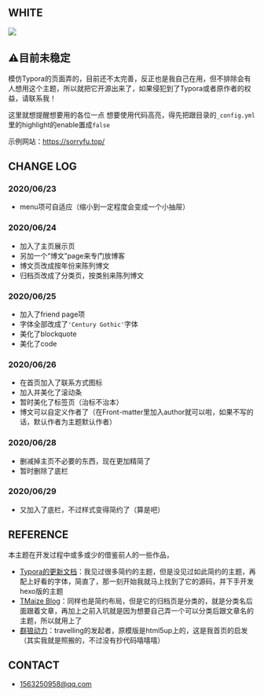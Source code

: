 ## WHITE
![](https://cdn.jsdelivr.net/gh/fushaolei/img/20200630015134.png)

## ⚠目前未稳定
模仿Typora的页面弄的，目前还不太完善，反正也是我自己在用，但不排除会有人想用这个主题，所以就把它开源出来了，如果侵犯到了Typora或者原作者的权益，请联系我！

这里就想提醒想要用的各位一点
想要使用代码高亮，得先把跟目录的`_config.yml`里的highlight的enable置成`false`

示例网站：https://sorryfu.top/

## CHANGE LOG

### 2020/06/23
- menu项可自适应（缩小到一定程度会变成一个小抽屉）
### 2020/06/24 
- 加入了主页展示页
- 另加一个“博文”page来专门放博客
- 博文页改成按年份来陈列博文
- 归档页改成了分类页，按类别来陈列博文

### 2020/06/25
- 加入了friend page项
- 字体全部改成了`'Century Gothic'`字体
- 美化了blockquote
- 美化了code

### 2020/06/26
- 在首页加入了联系方式图标
- 加入并美化了滚动条
- 暂时美化了标签页（治标不治本）
- 博文可以自定义作者了（在Front-matter里加入author就可以啦，如果不写的话，默认作者为主题默认作者）

### 2020/06/28
- 删减掉主页不必要的东西，现在更加精简了
- 暂时删除了底栏

### 2020/06/29
- 又加入了底栏，不过样式变得简约了（算是吧）

## REFERENCE
本主题在开发过程中或多或少的借鉴前人的一些作品，

- [Typora的更新文档](http://support.typora.io/)：我见过很多简约的主题，但是没见过如此简约的主题，再配上好看的字体，简直了，那一刻开始我就马上找到了它的源码，并下手开发hexo版的主题
- [TMaize Blog](https://blog.tmaize.net/)：同样也是简约布局，但是它的归档页是分类的，就是分类名后面跟着文章，再加上之前入坑就是因为想要自己弄一个可以分类后跟文章名的主题，所以就用上了
- [群狼动力](https://volf.club/)：travelling的发起者，原模版是html5up上的，这是我首页的启发（其实我就是照搬的，不过没有抄代码嘻嘻嘻）

## CONTACT
- 1563250958@qq.com

